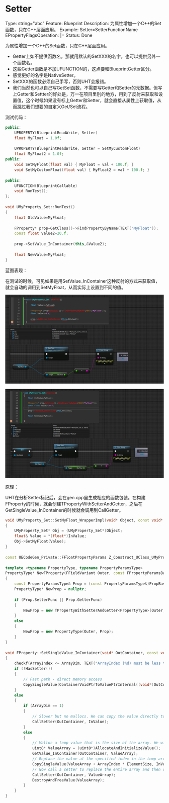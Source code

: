 # Setter

Type: string="abc"
Feature: Blueprint
Description: 为属性增加一个C++的Set函数，只在C++层面应用。
Example: Setter=SetterFunctionName
EPropertyFlagsOperation: |=
Status: Done

为属性增加一个C++的Set函数，只在C++层面应用。

- Getter上如不提供函数名，那就用默认的SetXXX的名字。也可以提供另外一个函数名。
- 这些Getter函数是不加UFUNCTION的，这点要和BlueprintGetter区分。
- 感觉更好的名字是NativeSetter。
- SetXXX的函数必须自己手写，否则UHT会报错。
- 我们当然也可以自己写GetSet函数，不需要写Getter和Setter的元数据。但写上Getter和Settter的好处是，万一在项目里别的地方，用到了反射来获取和设置值，这个时候如果没有标上Getter和Setter，就会直接从属性上获取值，从而跳过我们想要的自定义Get/Set流程。

测试代码：

```cpp
public:
	UPROPERTY(BlueprintReadWrite, Setter)
	float MyFloat = 1.0f;

	UPROPERTY(BlueprintReadWrite, Setter = SetMyCustomFloat)
	float MyFloat2 = 1.0f;
public:
	void SetMyFloat(float val) { MyFloat = val + 100.f; }
	void SetMyCustomFloat(float val) { MyFloat2 = val + 100.f; }

public:
	UFUNCTION(BlueprintCallable)
	void RunTest();
};

void UMyProperty_Set::RunTest()
{
	float OldValue=MyFloat;

	FProperty* prop=GetClass()->FindPropertyByName(TEXT("MyFloat"));
	const float Value2=20.f;

	prop->SetValue_InContainer(this,&Value2);

	float NewValue=MyFloat;
}
```

蓝图表现：

在测试的时候，可见如果是用SetValue_InContainer这种反射的方式来获取值，就会自动的调用到SetMyFloat，从而实际上设置到不同的值。

![Untitled](Setter/Untitled.png)

![Untitled](Setter/Untitled%201.png)

原理：

UHT在分析Setter标记后，会在gen.cpp里生成相应的函数包装。在构建FProperty的时候，就会创建TPropertyWithSetterAndGetter，之后在GetSingleValue_InContainer的时候就会调用到CallGetter。

```cpp
void UMyProperty_Set::SetMyFloat_WrapperImpl(void* Object, const void* InValue)
{
	UMyProperty_Set* Obj = (UMyProperty_Set*)Object;
	float& Value = *(float*)InValue;
	Obj->SetMyFloat(Value);
}

const UECodeGen_Private::FFloatPropertyParams Z_Construct_UClass_UMyProperty_Set_Statics::NewProp_MyFloat = { "MyFloat", nullptr, (EPropertyFlags)0x0010000000000004, UECodeGen_Private::EPropertyGenFlags::Float, RF_Public|RF_Transient|RF_MarkAsNative, &UMyProperty_Set::SetMyFloat_WrapperImpl, nullptr, 1, STRUCT_OFFSET(UMyProperty_Set, MyFloat), METADATA_PARAMS(UE_ARRAY_COUNT(NewProp_MyFloat_MetaData), NewProp_MyFloat_MetaData) };

template <typename PropertyType, typename PropertyParamsType>
PropertyType* NewFProperty(FFieldVariant Outer, const FPropertyParamsBase& PropBase)
{
	const PropertyParamsType& Prop = (const PropertyParamsType&)PropBase;
	PropertyType* NewProp = nullptr;

	if (Prop.SetterFunc || Prop.GetterFunc)
	{
		NewProp = new TPropertyWithSetterAndGetter<PropertyType>(Outer, Prop);
	}
	else
	{
		NewProp = new PropertyType(Outer, Prop);
	}
}

void FProperty::SetSingleValue_InContainer(void* OutContainer, const void* InValue, int32 ArrayIndex) const
{
	checkf(ArrayIndex <= ArrayDim, TEXT("ArrayIndex (%d) must be less than the property %s array size (%d)"), ArrayIndex, *GetFullName(), ArrayDim);
	if (!HasSetter())
	{
		// Fast path - direct memory access
		CopySingleValue(ContainerVoidPtrToValuePtrInternal((void*)OutContainer, ArrayIndex), InValue);
	}
	else
	{
		if (ArrayDim == 1)
		{
			// Slower but no mallocs. We can copy the value directly to the resulting param
			CallSetter(OutContainer, InValue);
		}
		else
		{
			// Malloc a temp value that is the size of the array. We will then copy the entire array to the temp value
			uint8* ValueArray = (uint8*)AllocateAndInitializeValue();
			GetValue_InContainer(OutContainer, ValueArray);
			// Replace the value at the specified index in the temp array with the InValue
			CopySingleValue(ValueArray + ArrayIndex * ElementSize, InValue);
			// Now call a setter to replace the entire array and then destroy the temp value
			CallSetter(OutContainer, ValueArray);
			DestroyAndFreeValue(ValueArray);
		}
	}
}
```